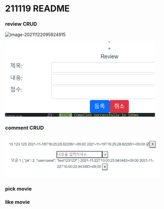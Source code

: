 # 211119 README

### review CRUD

![image-20211122095924915](C:/Users/seongbiny/AppData/Roaming/Typora/typora-user-images/image-20211122095924915.png)

![image-20211122100002739](md-images/image-20211122100002739.png)

### comment CRUD

![image-20211122100030454](md-images/image-20211122100030454.png)

### pick movie

### like movie




